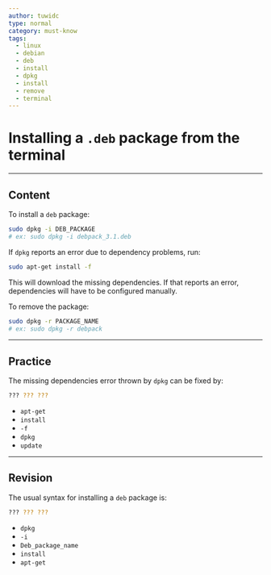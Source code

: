 ```yaml
---
author: tuwidc
type: normal
category: must-know
tags:
  - linux
  - debian
  - deb
  - install
  - dpkg
  - install
  - remove
  - terminal
---
```


# Installing a `.deb` package from the terminal


---

## Content

To install a `deb` package:

```bash
sudo dpkg -i DEB_PACKAGE
# ex: sudo dpkg -i debpack_3.1.deb
```

If `dpkg` reports an error due to dependency problems, run: 

```bash
sudo apt-get install -f
```

This will download the missing dependencies. If that reports an error, dependencies will have to be configured manually.

To remove the package:

```bash
sudo dpkg -r PACKAGE_NAME
# ex: sudo dpkg -r debpack
```


---

## Practice

The missing dependencies error thrown by `dpkg` can be fixed by:

```bash
??? ??? ??? 
```

- `apt-get`
- `install` 
- `-f`
- `dpkg`
- `update`


---

## Revision

The usual syntax for installing a `deb` package is:

```bash
??? ??? ???
```

- `dpkg`
- `-i`
- `Deb_package_name`
- `install`
- `apt-get`
